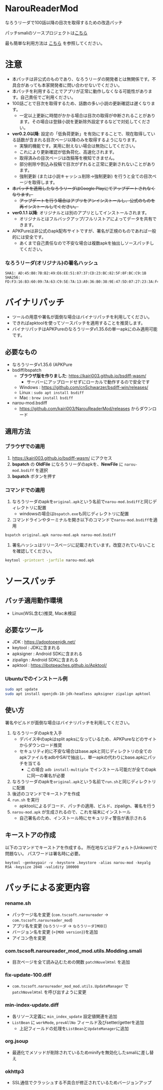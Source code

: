# NarouReaderMod
なろうリーダで100話以降の目次を取得するための改造パッチ

パッチsmaliのソースプロジェクトは[こちら](https://github.com/kairi003/NarouReaderMod-source)

最も簡単な利用方法は [こちら](./SIMPLE_USAGE.md) を参照してください。

# 注意
- 本パッチは非公式のものであり、なろうリーダの開発者とは無関係です。不具合があっても本家開発者に問い合わせないでください。
- 本パッチを利用することでアプリが正常に動作しなくなる可能性があります。自己責任でご利用ください。
- 100話ごとで目次を取得するため、話数の多い小説の更新確認は遅くなります。
    - 一定以上更新に時間がかかる場合は目次の取得が中断されることがあります。その場合は登録小説を更新除外設定するなどで対処してください。
- **ver0.2.0以降**: 設定の「低負荷更新」を有効にすることで、現在取得している話数が含まれる目次ページ以降のみを取得するようになります。
    - 実験的機能です。実用に耐えない場合は無効にしてください。
    - これにより更新確認が低負荷化、高速化されます。
    - 取得済みの目次ページは改稿等を検知できません。
    - 部分削除や割込み投稿で目次がずれると正常に更新されないことがあります。
    - 強制更新 (または小説キャッシュ削除→強制更新) を行うと全ての目次ページを取得します。
- ~~本パッチを適用したなろうリーダはGoogle Playにてアップデートされなくなります。~~
    - ~~アップデートを行う場合はアプリをアンインストールし、公式のものを再インストールしてください。~~
- **ver0.1.1 以降**: オリジナルとは別のアプリとしてインストールされます。
    - オリジナルとはフルバックアップ/フルリストアによってデータを共有できます。
- APKPureは非公式のapk配布サイトですが、署名が正規のものであれば一般的には安全です。
    - あくまで自己責任なので不安な場合は複数apkを抽出しソースパッチしてください。
### なろうリーダ(オリジナル)の署名ハッシュ
```
SHA1: AD:45:B8:7B:B2:49:E6:EE:51:87:37:CD:23:BC:82:5F:8F:BC:C9:1B
SHA256: FD:F3:16:B3:60:09:7A:63:C9:5E:7A:13:A9:36:B0:38:9E:47:5D:07:27:23:3A:F4:5D:93:90:59:31:49:B0:15
```


# バイナリパッチ
- ツールの用意や署名が面倒な場合はバイナリパッチを利用してください。
- できればapktoolを使ってソースパッチを適用することを推奨します。
- バイナリパッチはAPKPureのなろうリーダv1.35.6の単一apkにのみ適用可能です。

## 必要なもの
- なろうリーダv1.35.6 (APKPure
- bsdiff/bspatch
  - **ブラウザ版を作りました**: https://kairi003.github.io/bsdiff-wasm/
    - サーバーにアップロードせずにローカルで動作するので安全です
  - Windows : https://github.com/cnSchwarzer/bsdiff-win/releases/
  - Linux : `sudo apt install bsdiff`
  - Mac : `brew install bsdiff`
- narou-mod.bsdiff
  - https://github.com/kairi003/NarouReaderMod/releases からダウンロード

## 適用方法
### ブラウザでの適用
1. https://kairi003.github.io/bsdiff-wasm/ にアクセス
2. **bspatch** の **OldFile** になろうリーダのapkを、**NewFile** に `narou-mod.bsdiff` を選択
3. **bspatch** ボタンを押す

### コマンドでの適用
1. なろうリーダのapkを`original.apk`という名前で`narou-mod.bsdiff`と同じディレクトリに配置
   - windowsの場合は`bspatch.exe`も同じディレクトリに配置
2. コマンドラインやターミナルを開き以下のコマンドで`narou-mod.bsdiff`を適用
```bash
bspatch original.apk narou-mod.apk narou-mod.bsdiff
```
1. 署名ハッシュはリリースページに記載されています。改竄されていないことを確認してください。
```bash
keytool -printcert -jarfile narou-mod.apk
```

# ソースパッチ
## パッチ適用動作環境
- Linux(WSL含む)推奨, Mac未検証

## 必要なツール
- JDK : https://adoptopenjdk.net/
- keytool : JDKに含まれる
- apksigner : Android SDKに含まれる
- zipalign : Android SDKに含まれる
- apktool : https://ibotpeaches.github.io/Apktool/
### Ubuntuでのインストール例
```bash
sudo apt update
sudo apt install openjdk-18-jdk-headless apksigner zipalign apktool
```

## 使い方
署名やビルドが面倒な場合はバイナリパッチを利用してください。
1. なろうリーダのapkを入手
   - デバイス中のapkはsplit apksになっているため、APKPureなどのサイトからダウンロード推奨
   - セキュリティ的に不安な場合はbase.apkと同じディレクトリの全てのapkファイルをadbやSAIで抽出し、単一apkの代わりにbase.apkにパッチを当てる
     - この場合 `adb install-multiple` でインストール可能だが全てのapkに同一の署名が必要
2. なろうリーダのapkを`original.apk`という名前で`run.sh`と同じディレクトリに配置
3. 後述のコマンドでキーストアを作成
4. `run.sh` を実行
    - apktoolによるデコード、パッチの適用、ビルド、zipalign、署名を行う
5. `narou-mod.apk` が生成されるので、これを端末にインストール
    - 自己署名のため、インストール時にセキュリティ警告が表示される

## キーストアの作成
以下のコマンドでキーストアを作成する。
所在地などはデフォルト(Unkown)で問題ない。
パスワードは署名時に必要。
```
keytool -genkeypair -v -keystore .keystore -alias narou-mod -keyalg RSA -keysize 2048 -validity 100000
```

# パッチによる変更内容
### rename.sh
- パッケージ名を変更 (`com.tscsoft.naroureader` -> `com.tscsoft.naroureader_mod`)
- アプリ名を変更 (`なろうリーダ` -> `なろうリーダ[MOD]`)
- バージョン名を変更 (`+{MOD version}`)を追加
- アイコン色を変更

### com.tscsoft.naroureader_mod_mod.utils.Modding.smali
- 目次ページを全て読み込むための関数 `patchNovelHtml` を追加

### fix-update-100.diff
- `com.tscsoft.naroureader_mod_mod.utils.UpdateManager` で `patchNovelHtml` を呼び出すように変更

### min-index-update.diff
- 各リソース定義に `min_index_update` 設定値関連を追加
- `ListBean` に `workMode`, `prevAllNo` フィールド及びsetter/getterを追加
  - 上記フィールドの処理を`ListBean`と`UpdateManager`に追加

### org.jsoup
- 最適化でメソッドが削除されているためminifyを無効化したsmaliに差し替え

### okhttp3
- SSL通信でクラッシュする不具合が修正されているためバージョンアップ
